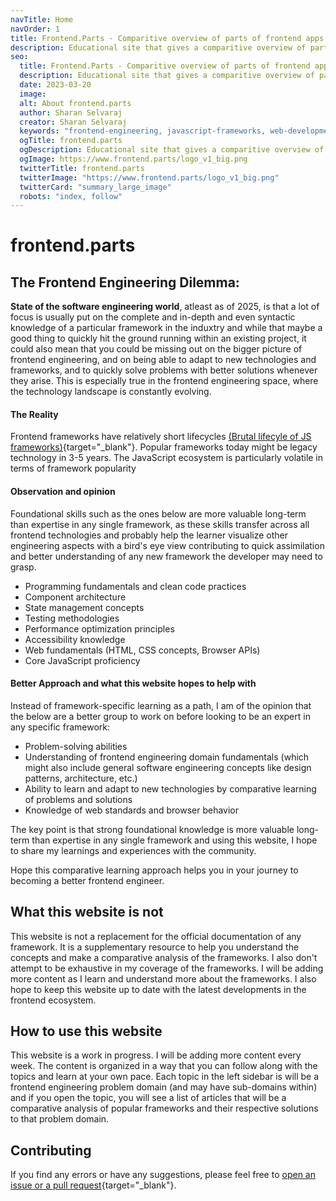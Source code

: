 ```yaml
---
navTitle: Home
navOrder: 1
title: Frontend.Parts - Comparitive overview of parts of frontend apps
description: Educational site that gives a comparitive overview of parts of frontend applications, and frontend engineering challenges and commonly used solutions.
seo:
  title: Frontend.Parts - Comparitive overview of parts of frontend apps
  description: Educational site that gives a comparitive overview of parts of frontend applications, and frontend engineering challenges and commonly used solutions.
  date: 2023-03-20
  image:
  alt: About frontend.parts
  author: Sharan Selvaraj
  creator: Sharan Selvaraj
  keywords: "frontend-engineering, javascript-frameworks, web-development, technical-skills, framework-lifecycle, core-competencies, hiring-practices, software-engineering, react, angular, vue, web-standards, frontend-architecture, framework-agnostic"
  ogTitle: frontend.parts
  ogDescription: Educational site that gives a comparitive overview of parts of frontend applications, and frontend engineering challenges and commonly used solutions.
  ogImage: https://www.frontend.parts/logo_v1_big.png
  twitterTitle: frontend.parts
  twitterImage: "https://www.frontend.parts/logo_v1_big.png"
  twitterCard: "summary_large_image"
  robots: "index, follow"
---
```


# frontend.parts

## The Frontend Engineering Dilemma:

**State of the software engineering world**, atleast as of 2025, is that a lot of focus is usually put on the complete and in-depth and even syntactic knowledge of a particular framework in the induxtry and while that maybe a good thing to quickly hit the ground running within an existing project, it could also mean that you could be missing out on the bigger picture of frontend engineering, and on being able to adapt to new technologies and frameworks, and to quickly solve problems with better solutions whenever they arise. This is especially true in the frontend engineering space, where the technology landscape is constantly evolving.

#### The Reality

Frontend frameworks have relatively short lifecycles [(Brutal lifecyle of JS frameworks)](https://stackoverflow.blog/2018/01/11/brutal-lifecycle-javascript-frameworks/){target="\_blank"}. Popular frameworks today might be legacy technology in 3-5 years. The JavaScript ecosystem is particularly volatile in terms of framework popularity

#### Observation and opinion

Foundational skills such as the ones below are more valuable long-term than expertise in any single framework, as these skills transfer across all frontend technologies and probably help the learner visualize other engineering aspects with a bird's eye view contributing to quick assimilation and better understanding of any new framework the developer may need to grasp.

- Programming fundamentals and clean code practices
- Component architecture
- State management concepts
- Testing methodologies
- Performance optimization principles
- Accessibility knowledge
- Web fundamentals (HTML, CSS concepts, Browser APIs)
- Core JavaScript proficiency

#### Better Approach and what this website hopes to help with

Instead of framework-specific learning as a path, I am of the opinion that the below are a better group to work on before looking to be an expert in any specific framework:

- Problem-solving abilities
- Understanding of frontend engineering domain fundamentals (which might also include general software engineering concepts like design patterns, architecture, etc.)
- Ability to learn and adapt to new technologies by comparative learning of problems and solutions
- Knowledge of web standards and browser behavior

The key point is that strong foundational knowledge is more valuable long-term than expertise in any single framework and using this website, I hope to share my learnings and experiences with the community.

Hope this comparative learning approach helps you in your journey to becoming a better frontend engineer.

## What this website is not

This website is not a replacement for the official documentation of any framework. It is a supplementary resource to help you understand the concepts and make a comparative analysis of the frameworks. I also don't attempt to be exhaustive in my coverage of the frameworks. I will be adding more content as I learn and understand more about the frameworks. I also hope to keep this website up to date with the latest developments in the frontend ecosystem.

## How to use this website

This website is a work in progress. I will be adding more content every week. The content is organized in a way that you can follow along with the topics and learn at your own pace. Each topic in the left sidebar is will be a frontend engineering problem domain (and may have sub-domains within) and if you open the topic, you will see a list of articles that will be a comparative analysis of popular frameworks and their respective solutions to that problem domain.

## Contributing

If you find any errors or have any suggestions, please feel free to [open an issue or a pull request](https://github.com/shrunSprint89/frontend-parts){target="\_blank"}.
